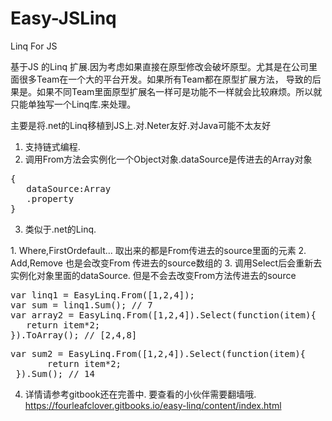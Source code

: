 # Easy-JSLinq
Linq For JS

基于JS 的Linq 扩展.因为考虑如果直接在原型修改会破坏原型。尤其是在公司里面很多Team在一个大的平台开发。如果所有Team都在原型扩展方法，
导致的后果是。如果不同Team里面原型扩展名一样可是功能不一样就会比较麻烦。所以就只能单独写一个Linq库.来处理。

主要是将.net的Linq移植到JS上.对.Neter友好.对Java可能不太友好

1. 支持链式编程.
2. 调用From方法会实例化一个Object对象.dataSource是传进去的Array对象
<pre>
{
   dataSource:Array
   .property
}
</pre>
3. 类似于.net的Linq.
<P>
  1. Where,FirstOrdefault... 取出来的都是From传进去的source里面的元素
  2. Add,Remove 也是会改变From 传进去的source数组的
  3. 调用Select后会重新去实例化对象里面的dataSource. 但是不会去改变From方法传进去的source
</P>
<pre>
var linq1 = EasyLinq.From([1,2,4]);
var sum = linq1.Sum(); // 7
var array2 = EasyLinq.From([1,2,4]).Select(function(item){
   return item*2;
}).ToArray(); // [2,4,8]
</pre>
<pre>
var sum2 = EasyLinq.From([1,2,4]).Select(function(item){
       return item*2;
 }).Sum(); // 14
</pre>

4. 详情请参考gitbook还在完善中. 要查看的小伙伴需要翻墙哦.
   <a>https://fourleafclover.gitbooks.io/easy-linq/content/index.html</a>


